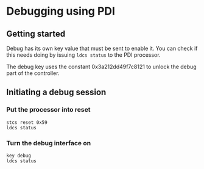 # Debugging using PDI


## Getting started

Debug has its own key value that must be sent to enable it. You can check if this needs doing by issuing `ldcs status` to the PDI processor.

The debug key uses the constant 0x3a212dd49f7c8121 to unlock the debug part of the controller.

## Initiating a debug session

### Put the processor into reset

```pdi
stcs reset 0x59
ldcs status
```

### Turn the debug interface on

```pdi
key debug
ldcs status
```

```{include} single-stepping.md
```
